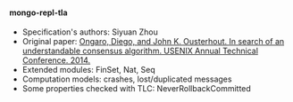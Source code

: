 #### mongo-repl-tla
- Specification's authors: Siyuan Zhou
- Original paper: <a href=https://raft.github.io/raft.pdf>Ongaro, Diego, and John K. Ousterhout. In search of an understandable consensus algorithm. USENIX Annual Technical Conference. 2014.</a>
- Extended modules: FinSet, Nat, Seq
- Computation models: crashes, lost/duplicated messages
- Some properties checked with TLC: NeverRollbackCommitted


